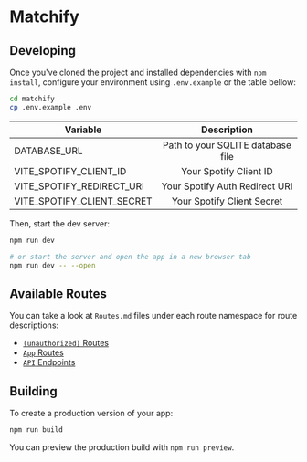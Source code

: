 # Matchify

## Developing

Once you've cloned the project and installed dependencies with `npm install`, configure your environment using `.env.example` or the table bellow:

```bash
cd matchify
cp .env.example .env
```

| Variable                   |            Description            |
| -------------------------- | :-------------------------------: |
| DATABASE_URL               | Path to your SQLITE database file |
| VITE_SPOTIFY_CLIENT_ID     |      Your Spotify Client ID       |
| VITE_SPOTIFY_REDIRECT_URI  |  Your Spotify Auth Redirect URI   |
| VITE_SPOTIFY_CLIENT_SECRET |    Your Spotify Client Secret     |

Then, start the dev server:

```bash
npm run dev

# or start the server and open the app in a new browser tab
npm run dev -- --open
```

## Available Routes

You can take a look at `Routes.md` files under each route namespace for route descriptions:

- [`(unauthorized)` Routes](<src/routes/(unauthorized)/Routes.md>)
- [`App` Routes](src/routes/app/Routes.md)
- [`API` Endpoints](src/routes/api/Routes.md)

## Building

To create a production version of your app:

```bash
npm run build
```

You can preview the production build with `npm run preview`.
